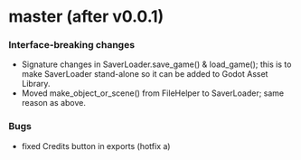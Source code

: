 # master (after v0.0.1)

### Interface-breaking changes
* Signature changes in SaverLoader.save_game() & load_game(); this is to make SaverLoader stand-alone so it can be added to Godot Asset Library.
* Moved make_object_or_scene() from FileHelper to SaverLoader; same reason as above.

### Bugs
* fixed Credits button in exports (hotfix a)

